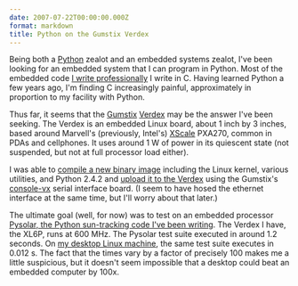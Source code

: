 ```yaml
---
date: 2007-07-22T00:00:00.000Z
format: markdown
title: Python on the Gumstix Verdex
---
```


Being both a <a href="http://en.wikipedia.org/wiki/Python_(programming_language)">Python</a> zealot and an embedded systems zealot, I've been looking for an embedded system that I can program in Python. Most of the embedded code <a href="http://greenmountainengineering.com">I write professionally</a> I write in C. Having learned Python a few years ago, I'm finding C increasingly painful, approximately in proportion to my facility with Python.

Thus far, it seems that the <a href="http://gumstix.com">Gumstix</a> <a href="http://gumstix.com/store/catalog/product_info.php?cPath=27&products_id=178">Verdex</a> may be the answer I've been seeking. The Verdex is an embedded Linux board, about 1 inch by 3 inches, based around Marvell's (previously, Intel's) <a href="http://en.wikipedia.org/wiki/Xscale">XScale</a> PXA270, common in PDAs and cellphones. It uses around 1 W of power in its quiescent state (not suspended, but not at full processor load either).

I was able to <a href="http://docwiki.gumstix.org/Buildroot">compile a new binary image</a> including the Linux kernel, various utilities, and Python 2.4.2 and <a href="http://docwiki.gumstix.org/Replacing_the_filesystem_image">upload it to the Verdex</a> using the Gumstix's <a href="http://gumstix.com/store/catalog/product_info.php?products_id=185">console-vx</a> serial interface board. (I seem to have hosed the ethernet interface at the same time, but I'll worry about that later.)

The ultimate goal (well, for now) was to test on an embedded processor <a href="http://pysolar.sf.net">Pysolar, the Python sun-tracking code I've been writing</a>. The Verdex I have, the XL6P, runs at 600 MHz. The Pysolar test suite executed in around 1.2 seconds. On <a href="http://pingswept.org/2007/06/03/finally-booting-pre-installed-linux-on-an-oem-pc/">my desktop Linux machine</a>, the same test suite executes in 0.012 s. The fact that the times vary by a factor of precisely 100 makes me a little suspicious, but it doesn't seem impossible that a desktop could beat an embedded computer by 100x.
